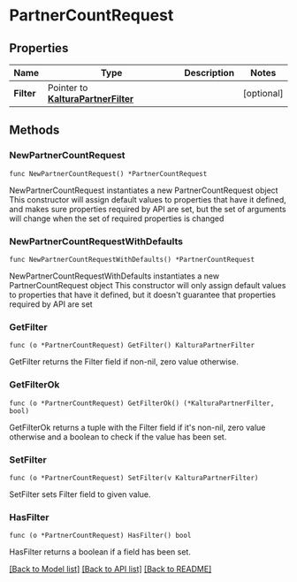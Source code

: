 # PartnerCountRequest

## Properties

Name | Type | Description | Notes
------------ | ------------- | ------------- | -------------
**Filter** | Pointer to [**KalturaPartnerFilter**](KalturaPartnerFilter.md) |  | [optional] 

## Methods

### NewPartnerCountRequest

`func NewPartnerCountRequest() *PartnerCountRequest`

NewPartnerCountRequest instantiates a new PartnerCountRequest object
This constructor will assign default values to properties that have it defined,
and makes sure properties required by API are set, but the set of arguments
will change when the set of required properties is changed

### NewPartnerCountRequestWithDefaults

`func NewPartnerCountRequestWithDefaults() *PartnerCountRequest`

NewPartnerCountRequestWithDefaults instantiates a new PartnerCountRequest object
This constructor will only assign default values to properties that have it defined,
but it doesn't guarantee that properties required by API are set

### GetFilter

`func (o *PartnerCountRequest) GetFilter() KalturaPartnerFilter`

GetFilter returns the Filter field if non-nil, zero value otherwise.

### GetFilterOk

`func (o *PartnerCountRequest) GetFilterOk() (*KalturaPartnerFilter, bool)`

GetFilterOk returns a tuple with the Filter field if it's non-nil, zero value otherwise
and a boolean to check if the value has been set.

### SetFilter

`func (o *PartnerCountRequest) SetFilter(v KalturaPartnerFilter)`

SetFilter sets Filter field to given value.

### HasFilter

`func (o *PartnerCountRequest) HasFilter() bool`

HasFilter returns a boolean if a field has been set.


[[Back to Model list]](../README.md#documentation-for-models) [[Back to API list]](../README.md#documentation-for-api-endpoints) [[Back to README]](../README.md)


